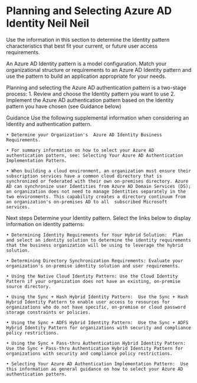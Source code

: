 # Planning and Selecting Azure AD Identity Neil Neil

Use the information in this section to determine the Identity pattern characteristics that best fit your current, or future user access requirements.  

An Azure AD Identity pattern is a model configuration. Match your organizational structure or requirements to an Azure AD Identity pattern and use the pattern to build an application appropriate for your needs.

Planning and selecting the Azure AD authentication pattern is a two-stage process:
	1. Review and choose the Identity pattern you want to use
	2. Implement the Azure AD authentication pattern based on the Identity pattern you have chosen (see Guidance below)



Guidance
Use the following supplemental information when considering an Identity and authentication pattern.

	• Determine your Organization's  Azure AD Identity Business Requirements. 
	
	• For summary information on how to select your Azure AD authentication pattern, see: Selecting Your Azure AD Authentication Implementation Pattern.

	• When building a cloud environment, an organization must ensure their subscription services have a common cloud directory that is synchronized or federated with their own on-premises directory. Azure AD can synchronize user Identities from Azure AD Domain Services (DS); an organization does not need to manage Identities separately in the two environments. This capability creates a directory continuum from an organization's on-premises AD to all  subscribed Microsoft services. 



Next steps
Determine your Identity pattern. Select the links below to display information on identity patterns:

	• Determining Identity Requirements for Your Hybrid Solution:  Plan and select an identity solution to determine the identity requirements that the business organization will be using to leverage the hybrid solution.
	
	• Determining Directory Synchronization Requirements: Evaluate your organization's on-premise identity solution and user requirements. 

	• Using the Native Cloud Identity Pattern: Use the Cloud Identity Pattern if your organization does not have an existing, on-premise source directory. 

	• Using the Sync + Hash Hybrid Identity Pattern:  Use the Sync + Hash Hybrid Identity Pattern to enable user access to resources for organizations who do not have specific, on-premise or cloud password storage constraints or policies.

	• Using the Sync + ADFS Hybrid Identity Pattern:  Use the Sync + ADFS Hybrid Identity Pattern for organizations with security and compliance policy restrictions.

	• Using the Sync + Pass-thru Authentication Hybrid Identity Pattern:  Use the Sync + Pass-thru Authentication Hybrid Identity Pattern for organizations with security and compliance policy restrictions.

	• Selecting Your Azure AD Authentication Implementation Pattern:  Use this information as general guidance on how to select your Azure AD authentication pattern. 

